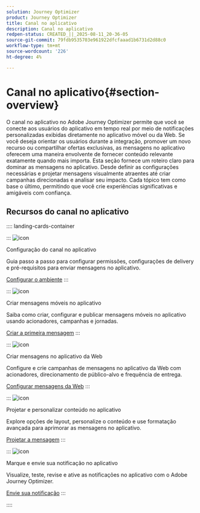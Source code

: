 ```yaml
---
solution: Journey Optimizer
product: Journey Optimizer
title: Canal no aplicativo
description: Canal no aplicativo
redpen-status: CREATED_||_2025-08-11_20-36-05
source-git-commit: 79fdb9535703e961922dfcfaaad1b6731d2d88c0
workflow-type: tm+mt
source-wordcount: '226'
ht-degree: 4%

---
```



# Canal no aplicativo{#section-overview}

O canal no aplicativo no Adobe Journey Optimizer permite que você se conecte aos usuários do aplicativo em tempo real por meio de notificações personalizadas exibidas diretamente no aplicativo móvel ou da Web. Se você deseja orientar os usuários durante a integração, promover um novo recurso ou compartilhar ofertas exclusivas, as mensagens no aplicativo oferecem uma maneira envolvente de fornecer conteúdo relevante exatamente quando mais importa. Esta seção fornece um roteiro claro para dominar as mensagens no aplicativo. Desde definir as configurações necessárias e projetar mensagens visualmente atraentes até criar campanhas direcionadas e analisar seu impacto. Cada tópico tem como base o último, permitindo que você crie experiências significativas e amigáveis com confiança.

## Recursos do canal no aplicativo

:::: landing-cards-container

:::
![icon](https://cdn.experienceleague.adobe.com/icons/gear.svg)

Configuração do canal no aplicativo

Guia passo a passo para configurar permissões, configurações de delivery e pré-requisitos para enviar mensagens no aplicativo.

[Configurar o ambiente](../using/in-app/inapp-configuration.md)
:::

:::
![icon](https://cdn.experienceleague.adobe.com/icons/list-check.svg)

Criar mensagens móveis no aplicativo

Saiba como criar, configurar e publicar mensagens móveis no aplicativo usando acionadores, campanhas e jornadas.

[Criar a primeira mensagem](../using/in-app/create-in-app.md)
:::

:::
![icon](https://cdn.experienceleague.adobe.com/icons/puzzle-piece.svg)

Criar mensagens no aplicativo da Web

Configure e crie campanhas de mensagens no aplicativo da Web com acionadores, direcionamento de público-alvo e frequência de entrega.

[Configurar mensagens da Web](../using/in-app/create-in-app-web.md)
:::

:::
![icon](https://cdn.experienceleague.adobe.com/icons/paint-brush.svg)

Projetar e personalizar conteúdo no aplicativo

Explore opções de layout, personalize o conteúdo e use formatação avançada para aprimorar as mensagens no aplicativo.

[Projetar a mensagem](../using/in-app/design-in-app.md)
:::

:::
![icon](https://cdn.experienceleague.adobe.com/icons/paper-plane.svg)

Marque e envie sua notificação no aplicativo

Visualize, teste, revise e ative as notificações no aplicativo com o Adobe Journey Optimizer.

[Envie sua notificação](../using/in-app/send-in-app.md)
:::

::::
